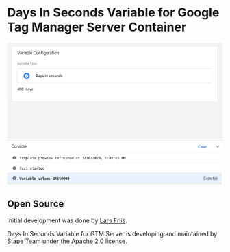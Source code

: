 # Days In Seconds Variable for Google Tag Manager Server Container

![Days In Seconds](https://github.com/stape-io/days-in-seconds-variable/blob/main/image.png?raw=true)

## Open Source

Initial development was done by [Lars Friis](https://www.linkedin.com/in/lars-friis/).

Days In Seconds Variable for GTM Server is developing and maintained by [Stape Team](https://stape.io/) under the Apache 2.0 license.
